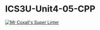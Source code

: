 # ICS3U-Unit4-05-CPP

[![Mr Coxall's Super Linter](https://github.com/Tyler-Bell/ICS3U-Unit4-05-CPP/workflows/Mr%20Coxall's%20Super%20Linter/badge.svg)](https://github.com/Tyler-Bell/ICS3U-Unit4-05-CPP/actions/)
